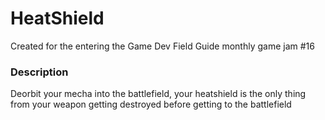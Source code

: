 # HeatShield
Created for the entering the Game Dev Field Guide monthly game jam #16

### Description
Deorbit your mecha into the battlefield, your heatshield is the only thing from your weapon getting destroyed before getting to the battlefield
